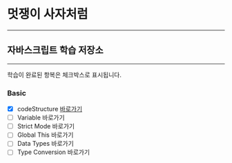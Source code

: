 # 멋쟁이 사자처럼

---

## 자바스크립트 학습 저장소

---

학습이 완료된 항복은 체크박스로 표시됩니다.

### Basic

- [x] codeStructure [바로가기](https://www.naver.com)
- [ ] Variable 바로가기
- [ ] Strict Mode 바로가기
- [ ] Global This 바로가기
- [ ] Data Types 바로가기
- [ ] Type Conversion 바로가기